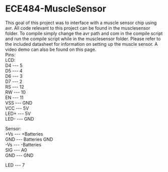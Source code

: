 # ECE484-MuscleSensor
This goal of this project was to interface with a muscle sensor chip using avr. All code relevant to this project can be found in the musclesensor folder. To compile simply change the avr path and com in the compile script and run the compile script while in the musclesensor folder. Please refer to the included datasheet for information on setting up the muscle sensor. A video demo can also be found on this page.  
Pins:  
  LCD:  
    D4 --- 5  
    D5 --- 4  
    D6 --- 3  
    D7 --- 2  
    RS --- 12  
    RW --- 10  
    EN --- 11  
    VSS --- GND  
    VCC --- 5V  
    LED+ --- 5V  
    LED- --- GND   
      
  Sensor:  
    +Vs --- +Batteries  
    GND --- Batteries GND  
    -Vs --- -Batteries  
    SIG --- A0  
    GND --- GND  

  LED --- 7  
